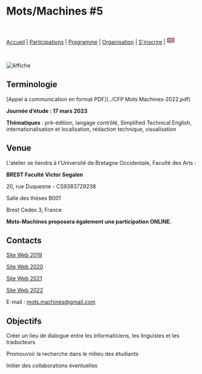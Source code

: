 # Mots/Machines #5
<br>

[Accueil](https://motsmachines.github.io/2023/fr) | [Participations](https://motsmachines.github.io/2023/fr/cfp) | [Programme](https://motsmachines.github.io/2023/fr/program) | [Organisation](https://motsmachines.github.io/2023/fr/orga) | [S'inscrire](https://motsmachines.github.io/2023/fr/registration) | [<img src="EN.png" width="20">](https://motsmachines.github.io/2023/en)

<br>

![Affiche](../Affiche%20journe%CC%81e%20d'e%CC%81tude%2023-2.png)

## Terminologie

[Appel à communication en format PDF](../CFP Mots Machines-2022.pdf)

**Journée d’étude : 17 mars 2023**

**Thématiques** : pré-édition, langage contrôlé, Simplified Technical English, internationalisation et localisation, rédaction technique, visualisation

## Venue

L'atelier se tiendra à l'Université de Bretagne Occidentale, Faculté des Arts :

**BREST Faculté Victor Segalen**

20, rue Duquesne - CS9383729238

Salle des thèses B001

Brest Cedex 3, France

**Mots-Machines proposera également une participation ONLINE.**

## Contacts

[Site Web 2019](https://motsmachines.github.io/2019)

[Site Web 2020](https://motsmachines.github.io/2020)

[Site Web 2021](https://motsmachines.github.io/2021)

[Site Web 2022](https://motsmachines.github.io/2022)

E-mail : [mots.machines@gmail.com](mailto:mots.machines@gmail.com)


## Objectifs
	
Créer un lieu de dialogue entre les informaticiens, les linguistes et les traducteurs

Promouvoir la recherche dans le milieu des étudiants

Initier des collaborations éventuelles
